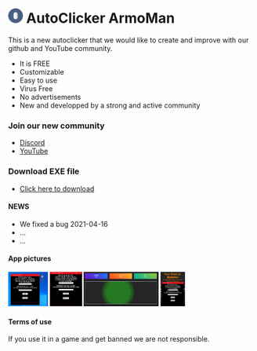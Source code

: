 #  <img src="/pictures/mouse.png" width="30"> AutoClicker ArmoMan


This is a new autoclicker that we would like to create and improve with our github and YouTube community. 

 * It is FREE
 * Customizable
 * Easy to use
 * Virus Free
 * No advertisements
 * New and developped by a strong and active community



### Join our new community

 * [Discord](https://discord.gg/GWKMPJ74)
 * [YouTube](https://www.youtube.com/channel/UC5s8619x3sN_MApG__pU5nw)



### Download EXE file 

 * [Click here to download](https://sourceforge.net/projects/autoclicker-armoman/)



#### NEWS

 - We fixed a bug 2021-04-16
 - ...
 - ...



#### App pictures
 <img src="/pictures/pic1.png" height="70"> <img src="/pictures/pic2.png" height="70"> <img src="/pictures/pic3.png" height="70"> <img src="/pictures/pic4.png" height="70"> 



#### Terms of use 

 If you use it in a game and get banned we are not responsible.